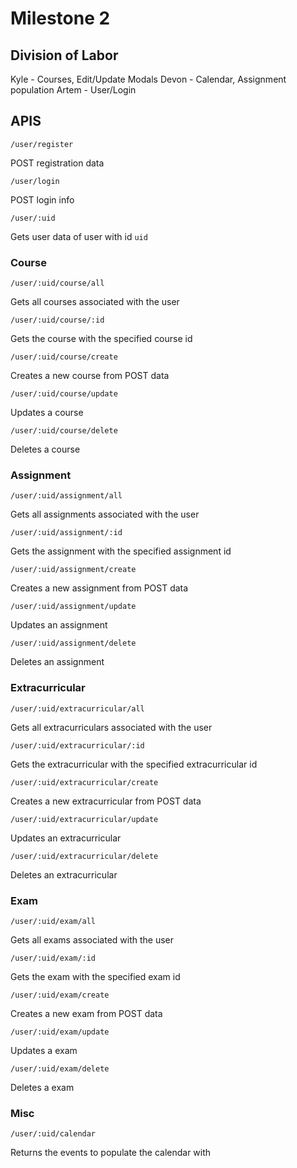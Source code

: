 # Milestone 2 #

## Division of Labor ##

Kyle - Courses, Edit/Update Modals
Devon - Calendar, Assignment population
Artem - User/Login

## APIS ##

`/user/register`

POST registration data

`/user/login`

POST login info

`/user/:uid`

Gets user data of user with id `uid`


### Course ###

`/user/:uid/course/all`

Gets all courses associated with the user

`/user/:uid/course/:id`

Gets the course with the specified course id

`/user/:uid/course/create`

Creates a new course from POST data

`/user/:uid/course/update`

Updates a course

`/user/:uid/course/delete`

Deletes a course


### Assignment ###

`/user/:uid/assignment/all`

Gets all assignments associated with the user

`/user/:uid/assignment/:id`

Gets the assignment with the specified assignment id

`/user/:uid/assignment/create`

Creates a new assignment from POST data

`/user/:uid/assignment/update`

Updates an assignment

`/user/:uid/assignment/delete`

Deletes an assignment



### Extracurricular ###

`/user/:uid/extracurricular/all`

Gets all extracurriculars associated with the user

`/user/:uid/extracurricular/:id`

Gets the extracurricular with the specified extracurricular id

`/user/:uid/extracurricular/create`

Creates a new extracurricular from POST data

`/user/:uid/extracurricular/update`

Updates an extracurricular

`/user/:uid/extracurricular/delete`

Deletes an extracurricular



### Exam ###

`/user/:uid/exam/all`

Gets all exams associated with the user

`/user/:uid/exam/:id`

Gets the exam with the specified exam id

`/user/:uid/exam/create`

Creates a new exam from POST data

`/user/:uid/exam/update`

Updates a exam

`/user/:uid/exam/delete`

Deletes a exam


### Misc ###

`/user/:uid/calendar`

Returns the events to populate the calendar with
